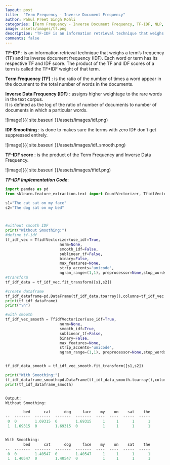 ```yaml
---
layout: post
title:  "Term Frequency - Inverse Document Frequency"
author: Pahul Preet Singh Kohli
categories: [Term Frequency - Inverse Document Frequency, TF-IDF, NLP, Natural Language Processing, TfidfVectorizer, Python] 
image: assets/images/tf.png
description: "TF-IDF is an information retrieval technique that weighs a term’s frequency (TF) and its inverse document frequency (IDF). Each word or term has its respective TF and IDF score. The product of the TF and IDF scores of a term is called the TF*IDF weight of that term."
comments: false
---
```




**TF-IDF** : is an information retrieval technique that weighs a term’s frequency (TF) and its inverse document frequency (IDF). Each word or term has its respective TF and IDF score. The product of the TF and IDF scores of a term is called the TF*IDF weight of that term.

**Term Frequency (TF)** : is the ratio of the number of times a word appear in the document to the total number of words in the documents.          


**Inverse Data Frequency (IDF)** : assigns higher weightage to the rare words in the text corpus.        
It is defined as the log of the ratio of number of documents to number of documents in which a particular words.          

![image]({{ site.baseurl }}/assets/images/idf.png)


**IDF Smoothing** :  is done to makes sure the terms with zero IDF don't get suppressed entirely.      

![image]({{ site.baseurl }}/assets/images/idf_smooth.png)

**TF-IDF score** : is the product of the Term Frequency and  Inverse Data Frequency.           

![image]({{ site.baseurl }}/assets/images/tfidf.png)

***TF-IDF Implementation Code***:
```python
import pandas as pd
from sklearn.feature_extraction.text import CountVectorizer, TfidfVectorizer

s1="The cat sat on my face"
s2="The dog sat on my bed"



#without smooth IDF
print("Without Smoothing:")
#define tf-idf
tf_idf_vec = TfidfVectorizer(use_idf=True, 
                        norm=None, 
                        smooth_idf=False, 
                        sublinear_tf=False, 
                        binary=False,
                        max_features=None,
                        strip_accents='unicode', 
                        ngram_range=(1,1), preprocessor=None,stop_words=None, tokenizer=None, vocabulary=None)
#transform
tf_idf_data = tf_idf_vec.fit_transform([s1,s2])

#create dataframe
tf_idf_dataframe=pd.DataFrame(tf_idf_data.toarray(),columns=tf_idf_vec.get_feature_names())
print(tf_idf_dataframe)
print("\n")

#with smooth
tf_idf_vec_smooth = TfidfVectorizer(use_idf=True, 
                        norm=None, 
                        smooth_idf=True, 
                        sublinear_tf=False, 
                        binary=False,
                        max_features=None,
                        strip_accents='unicode', 
                        ngram_range=(1,1), preprocessor=None,stop_words=None, tokenizer=None, vocabulary=None)


tf_idf_data_smooth = tf_idf_vec_smooth.fit_transform([s1,s2])

print("With Smoothing:")
tf_idf_dataframe_smooth=pd.DataFrame(tf_idf_data_smooth.toarray(),columns=tf_idf_vec_smooth.get_feature_names())
print(tf_idf_dataframe_smooth)


Output:
Without Smoothing:

        bed      cat      dog     face    my    on    sat    the
--  -------  -------  -------  -------  ----  ----  -----  -----
 0  0        1.69315  0        1.69315     1     1      1      1
 1  1.69315  0        1.69315  0           1     1      1      1


With Smoothing:
        bed      cat      dog     face    my    on    sat    the
--  -------  -------  -------  -------  ----  ----  -----  -----
 0  0        1.40547  0        1.40547     1     1      1      1
 1  1.40547  0        1.40547  0           1     1      1      1
```
